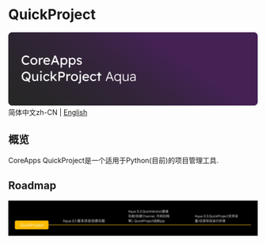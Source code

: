 # QuickProject

![](./banner.png)
简体中文zh-CN | [English](README.en.md)

## 概览

CoreApps QuickProject是一个适用于Python(目前)的项目管理工具.

## Roadmap

![](Roadmap.jpg)
